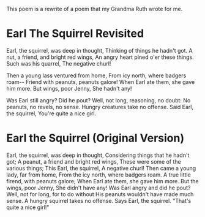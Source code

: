This poem is a rewrite of a poem that my Grandma Ruth wrote for me.

# Earl The Squirrel Revisited

Earl, the squirrel, was deep in thought,
Thinking of things he hadn't got.
A nut, a friend, and bright red wings,
An angry heart pined o'er these things.
  Such was his quarrel,
  The negative churl!

Then a young lass ventured from home,
From icy north, where badgers roam--
Friend with peanuts, peanuts galore!
When Earl ate them, she gave him more.
  But wings, poor Jenny,
  She hadn't any!
  
Was Earl still angry? Did he pout?
Well, not long, reasoning, no doubt:
No peanuts, no revels, no sense.
Hungry creatures take no offense.
  Said Earl, the squirrel,
  You're quite a nice girl.
  
 # Earl the Squirrel (Original Version)

Earl, the squirrel, was deep in thought,
Considering things that he hadn't got;
A peanut, a friend and bright red wings,
These were some of the various things;
  This Earl, the squirrel,
  A negative churl!
Then came a young lady, far from home,
From the icy north, where badgers roam.
A true little firend, with peanuts galore;
When Earl ate them, she gave him more.
  But the wings, poor Jenny,
  She didn't have any!
Was Earl angry and did he pout?
Well, not for long, for to do without
His peanuts wouldn't have made much sense.
A hungry squirrel takes no offense.
  Says Earl, the squirrel.
  "That's quite a nice girl!"
  
